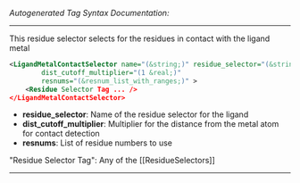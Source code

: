 <!-- THIS IS AN AUTOGENERATED FILE: Don't edit it directly, instead change the schema definition in the code itself. -->

_Autogenerated Tag Syntax Documentation:_

---
This residue selector selects for the residues in contact with the ligand metal

```xml
<LigandMetalContactSelector name="(&string;)" residue_selector="(&string;)"
        dist_cutoff_multiplier="(1 &real;)"
        resnums="(&resnum_list_with_ranges;)" >
    <Residue Selector Tag ... />
</LigandMetalContactSelector>
```

-   **residue_selector**: Name of the residue selector for the ligand
-   **dist_cutoff_multiplier**: Multiplier for the distance from the metal atom for contact detection
-   **resnums**: List of residue numbers to use


"Residue Selector Tag": Any of the [[ResidueSelectors]]

---
